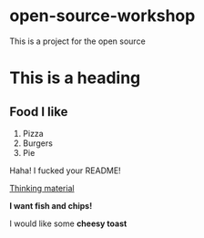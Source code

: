 # open-source-workshop

This is a project for the open source

# This is a heading
## Food I like
1. Pizza
2. Burgers
3. Pie



Haha! I fucked your README!

[Thinking material](ideas.md)


**I want fish and chips!**

I would like some **cheesy toast**
